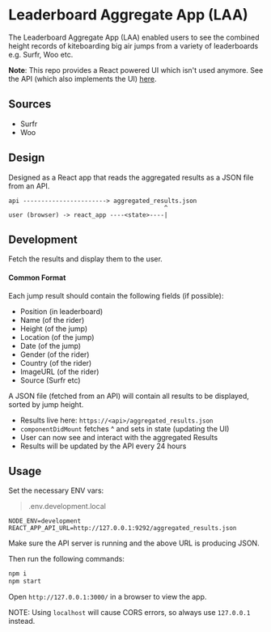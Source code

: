 
# Leaderboard Aggregate App (LAA)

The Leaderboard Aggregate App (LAA) enabled users to see the combined height records of kiteboarding big air jumps from a variety of leaderboards e.g. Surfr, Woo etc.

**Note**: This repo provides a React powered UI which isn't used anymore. See the API (which also implements the UI) [here](https://github.com/michaeltelford/leaderboard_aggregate_api).

## Sources

- Surfr
- Woo

## Design

Designed as a React app that reads the aggregated results as a JSON file from an API.

```text
api -----------------------> aggregated_results.json
                                           ^
user (browser) -> react_app ----<state>----|
```

## Development

Fetch the results and display them to the user.

#### Common Format

Each jump result should contain the following fields (if possible):

- Position (in leaderboard)
- Name (of the rider)
- Height (of the jump)
- Location (of the jump)
- Date (of the jump)
- Gender (of the rider)
- Country (of the rider)
- ImageURL (of the rider)
- Source (Surfr etc)

A JSON file (fetched from an API) will contain all results to be displayed, sorted by jump height.

- Results live here: `https://<api>/aggregated_results.json`
- `componentDidMount` fetches ^ and sets in state (updating the UI)
- User can now see and interact with the aggregated Results
- Results will be updated by the API every 24 hours

## Usage

Set the necessary ENV vars:

> .env.development.local

```
NODE_ENV=development
REACT_APP_API_URL=http://127.0.0.1:9292/aggregated_results.json
```

Make sure the API server is running and the above URL is producing JSON.

Then run the following commands:

```bash
npm i
npm start
```

Open `http://127.0.0.1:3000/` in a browser to view the app.

NOTE: Using `localhost` will cause CORS errors, so always use `127.0.0.1` instead.
